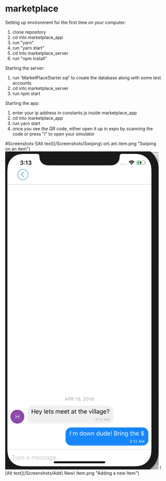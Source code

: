# marketplace
Setting up environment for the first time on your computer:
1) clone repository
2) cd into marketplace_app
3) run "yarn"
4) run "yarn start"
5) cd into marketplace_server
6) run "npm install"

Starting the server:
1) run 'MarketPlaceStarter.sql' to create the database along with some test accounts
2) cd into marketplace_server
3) run npm start

Starting the app:
1) enter your ip address in constants.js inside marketplace_app
2) cd into marketplace_app
3) run yarn start
4) once you see the QR code, either open it up in expo by scanning the code or press "i" to open your simulator


#Screenshots
![Alt text](/Screenshots/Swiping\ on\ an\ item.png "Swiping on an item")
![Alt text](/Screenshots/Messaging.png "Messaging a seller")
![Alt text](/Screenshots/Add\ New\ Item.png "Adding a new Item")
